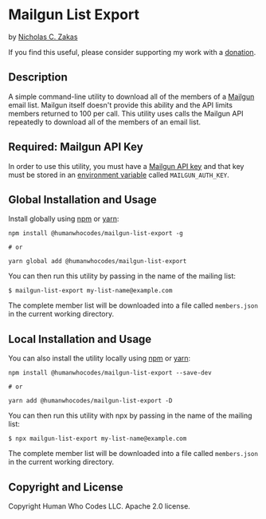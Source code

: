 # Mailgun List Export

by [Nicholas C. Zakas](https://humanwhocodes.com)

If you find this useful, please consider supporting my work with a [donation](https://humanwhocodes.com/donate).

## Description

A simple command-line utility to download all of the members of a [Mailgun](https://mailgun.com) email list. Mailgun itself doesn't provide this ability and the API limits members returned to 100 per call. This utility uses calls the Mailgun API repeatedly to download all of the members of an email list.

## Required: Mailgun API Key

In order to use this utility, you must have a [Mailgun API key](https://help.mailgun.com/hc/en-us/articles/203380100-Where-can-I-find-my-API-key-and-SMTP-credentials-) and that key must be stored in an [environment variable](https://linuxize.com/post/how-to-set-and-list-environment-variables-in-linux/) called `MAILGUN_AUTH_KEY`.

## Global Installation and Usage

Install globally using [npm][npm] or [yarn][yarn]:

```
npm install @humanwhocodes/mailgun-list-export -g

# or

yarn global add @humanwhocodes/mailgun-list-export
```

You can then run this utility by passing in the name of the mailing list:

```
$ mailgun-list-export my-list-name@example.com
```

The complete member list will be downloaded into a file called `members.json` in the current working directory.

## Local Installation and Usage

You can also install the utility locally using [npm][npm] or [yarn][yarn]:

```
npm install @humanwhocodes/mailgun-list-export --save-dev

# or

yarn add @humanwhocodes/mailgun-list-export -D
```

You can then run this utility with npx by passing in the name of the mailing list:

```
$ npx mailgun-list-export my-list-name@example.com
```

The complete member list will be downloaded into a file called `members.json` in the current working directory.

## Copyright and License

Copyright Human Who Codes LLC. Apache 2.0 license.

[npm]: https://npmjs.com/
[yarn]: https://yarnpkg.com/
